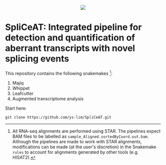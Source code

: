 <p align="center">
  <img src="https://github.com/ys-lim/SpliCeAT/assets/68455070/e594546e-d22b-4bb1-a777-f000d51c2919" />
</p>

# SpliCeAT: Integrated pipeline for detection and quantification of aberrant transcripts with novel splicing events

This repository contains the following snakemakes [^1]:
1. Majiq
2. Whippet
3. Leafcutter
4. Augmented transcriptome analysis

Start here: 
```
git clone https://github.com/ys-lim/SpliCeAT.git
```

[^1]: All RNA-seq alignments are performed using STAR. The pipelines expect BAM files to be labelled as `sample_Aligned.sortedByCoord.out.bam`. Although the pipelines are made to work with STAR alignments, modifications can be made (at the user's discretion) in the Snakemake `rules` to account for alignments generated by other tools (e.g. HISAT2). 
